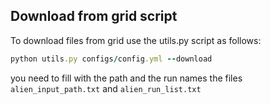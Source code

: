 ## Download from grid script
To download files from grid use the utils.py script as follows:

  ```ruby
  python utils.py configs/config.yml --download
  ```

you need to fill with the path and the run names the files `alien_input_path.txt` and `alien_run_list.txt`